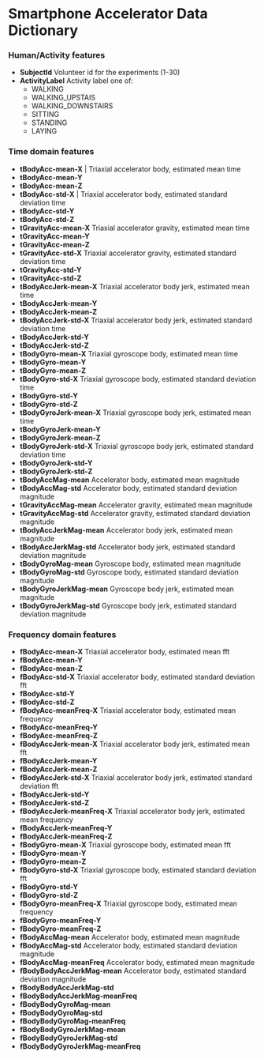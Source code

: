 Smartphone Accelerator Data Dictionary
========================================================

### Human/Activity features

* __SubjectId__ Volunteer id for the experiments (1-30)
* __ActivityLabel__ Activity label one of: 
    - WALKING
    - WALKING_UPSTAIS
    - WALKING_DOWNSTAIRS
    - SITTING
    - STANDING
    - LAYING
    
### Time domain features

* __tBodyAcc-mean-X__ | Triaxial accelerator body, estimated mean time
* __tBodyAcc-mean-Y__ 
* __tBodyAcc-mean-Z__ 
* __tBodyAcc-std-X__ | Triaxial accelerator body, estimated standard deviation time
* __tBodyAcc-std-Y__
* __tBodyAcc-std-Z__ 
* __tGravityAcc-mean-X__ Triaxial accelerator gravity, estimated mean time
* __tGravityAcc-mean-Y__ 
* __tGravityAcc-mean-Z__ 
* __tGravityAcc-std-X__ Triaxial accelerator gravity, estimated standard deviation time
* __tGravityAcc-std-Y__
* __tGravityAcc-std-Z__
* __tBodyAccJerk-mean-X__ Triaxial accelerator body jerk, estimated mean time
* __tBodyAccJerk-mean-Y__ 
* __tBodyAccJerk-mean-Z__ 
* __tBodyAccJerk-std-X__ Triaxial accelerator body jerk, estimated standard deviation time
* __tBodyAccJerk-std-Y__ 
* __tBodyAccJerk-std-Z__ 
* __tBodyGyro-mean-X__ Triaxial gyroscope body, estimated mean time
* __tBodyGyro-mean-Y__
* __tBodyGyro-mean-Z__ 
* __tBodyGyro-std-X__ Triaxial gyroscope body, estimated standard deviation time
* __tBodyGyro-std-Y__ 
* __tBodyGyro-std-Z__ 
* __tBodyGyroJerk-mean-X__ Triaxial gyroscope body jerk, estimated mean time
* __tBodyGyroJerk-mean-Y__
* __tBodyGyroJerk-mean-Z__ 
* __tBodyGyroJerk-std-X__ Triaxial gyroscope body jerk, estimated standard deviation time
* __tBodyGyroJerk-std-Y__
* __tBodyGyroJerk-std-Z__ 
* __tBodyAccMag-mean__ Accelerator body, estimated mean magnitude
* __tBodyAccMag-std__ Accelerator body, estimated standard deviation magnitude
* __tGravityAccMag-mean__ Accelerator gravity, estimated mean magnitude
* __tGravityAccMag-std__ Accelerator gravity, estimated standard deviation magnitude
* __tBodyAccJerkMag-mean__ Accelerator body jerk, estimated mean magnitude
* __tBodyAccJerkMag-std__ Accelerator body jerk, estimated standard deviation magnitude
* __tBodyGyroMag-mean__ Gyroscope body, estimated mean magnitude
* __tBodyGyroMag-std__ Gyroscope body, estimated standard deviation magnitude
* __tBodyGyroJerkMag-mean__ Gyroscope body jerk, estimated mean magnitude
* __tBodyGyroJerkMag-std__ Gyroscope body jerk, estimated standard deviation magnitude

### Frequency domain features

* __fBodyAcc-mean-X__ Triaxial accelerator body, estimated mean fft
* __fBodyAcc-mean-Y__ 
* __fBodyAcc-mean-Z__ 
* __fBodyAcc-std-X__ Triaxial accelerator body, estimated standard deviation fft
* __fBodyAcc-std-Y__ 
* __fBodyAcc-std-Z__ 
* __fBodyAcc-meanFreq-X__ Triaxial accelerator body, estimated mean frequency 
* __fBodyAcc-meanFreq-Y__
* __fBodyAcc-meanFreq-Z__
* __fBodyAccJerk-mean-X__ Triaxial accelerator body jerk, estimated mean fft
* __fBodyAccJerk-mean-Y__
* __fBodyAccJerk-mean-Z__
* __fBodyAccJerk-std-X__ Triaxial accelerator body jerk, estimated standard deviation fft
* __fBodyAccJerk-std-Y__ 
* __fBodyAccJerk-std-Z__ 
* __fBodyAccJerk-meanFreq-X__ Triaxial accelerator body jerk, estimated mean frequency
* __fBodyAccJerk-meanFreq-Y__ 
* __fBodyAccJerk-meanFreq-Z__
* __fBodyGyro-mean-X__ Triaxial gyroscope body, estimated mean fft
* __fBodyGyro-mean-Y__ 
* __fBodyGyro-mean-Z__ 
* __fBodyGyro-std-X__ Triaxial gyroscope body, estimated standard deviation fft
* __fBodyGyro-std-Y__
* __fBodyGyro-std-Z__ 
* __fBodyGyro-meanFreq-X__ Triaxial gyroscope body, estimated mean frequency
* __fBodyGyro-meanFreq-Y__ 
* __fBodyGyro-meanFreq-Z__ 
* __fBodyAccMag-mean__ Accelerator body, estimated mean magnitude 
* __fBodyAccMag-std__ Accelerator body, estimated standard deviation magnitude 
* __fBodyAccMag-meanFreq__ Accelerator body, estimated mean magnitude
* __fBodyBodyAccJerkMag-mean__ Accelerator body, estimated standard deviation magnitude
* __fBodyBodyAccJerkMag-std__ 
* __fBodyBodyAccJerkMag-meanFreq__
* __fBodyBodyGyroMag-mean__
* __fBodyBodyGyroMag-std__
* __fBodyBodyGyroMag-meanFreq__ 
* __fBodyBodyGyroJerkMag-mean__
* __fBodyBodyGyroJerkMag-std__
* __fBodyBodyGyroJerkMag-meanFreq__

